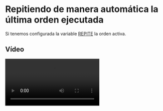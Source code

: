 # Repitiendo de manera automática la última orden ejecutada

Si tenemos configurada la variable [REPITE](/digi3d-net/referencia/ventana-de-dibujo/variables/r/repite.md) la orden activa.

## Vídeo

<video controls><source src="https://digi21.blob.core.windows.net/videos-ayuda/repitiendo_ultimo_comando.mp4" type="video/mp4"></video>
